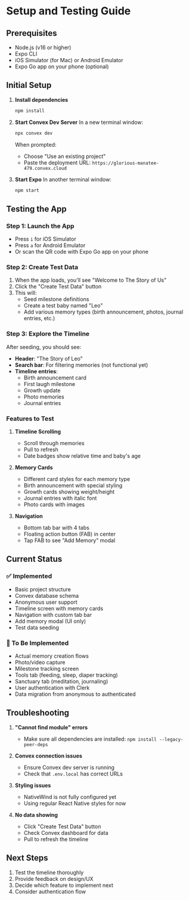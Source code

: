 # Setup and Testing Guide

## Prerequisites
- Node.js (v16 or higher)
- Expo CLI
- iOS Simulator (for Mac) or Android Emulator
- Expo Go app on your phone (optional)

## Initial Setup

1. **Install dependencies**
   ```bash
   npm install
   ```

2. **Start Convex Dev Server**
   In a new terminal window:
   ```bash
   npx convex dev
   ```
   
   When prompted:
   - Choose "Use an existing project"
   - Paste the deployment URL: `https://glorious-manatee-479.convex.cloud`

3. **Start Expo**
   In another terminal window:
   ```bash
   npm start
   ```

## Testing the App

### Step 1: Launch the App
- Press `i` for iOS Simulator
- Press `a` for Android Emulator
- Or scan the QR code with Expo Go app on your phone

### Step 2: Create Test Data
1. When the app loads, you'll see "Welcome to The Story of Us"
2. Click the "Create Test Data" button
3. This will:
   - Seed milestone definitions
   - Create a test baby named "Leo"
   - Add various memory types (birth announcement, photos, journal entries, etc.)

### Step 3: Explore the Timeline
After seeding, you should see:
- **Header**: "The Story of Leo"
- **Search bar**: For filtering memories (not functional yet)
- **Timeline entries**:
  - Birth announcement card
  - First laugh milestone
  - Growth update
  - Photo memories
  - Journal entries

### Features to Test

1. **Timeline Scrolling**
   - Scroll through memories
   - Pull to refresh
   - Date badges show relative time and baby's age

2. **Memory Cards**
   - Different card styles for each memory type
   - Birth announcement with special styling
   - Growth cards showing weight/height
   - Journal entries with italic font
   - Photo cards with images

3. **Navigation**
   - Bottom tab bar with 4 tabs
   - Floating action button (FAB) in center
   - Tap FAB to see "Add Memory" modal

## Current Status

### ✅ Implemented
- Basic project structure
- Convex database schema
- Anonymous user support
- Timeline screen with memory cards
- Navigation with custom tab bar
- Add memory modal (UI only)
- Test data seeding

### 🚧 To Be Implemented
- Actual memory creation flows
- Photo/video capture
- Milestone tracking screen
- Tools tab (feeding, sleep, diaper tracking)
- Sanctuary tab (meditation, journaling)
- User authentication with Clerk
- Data migration from anonymous to authenticated

## Troubleshooting

1. **"Cannot find module" errors**
   - Make sure all dependencies are installed: `npm install --legacy-peer-deps`

2. **Convex connection issues**
   - Ensure Convex dev server is running
   - Check that `.env.local` has correct URLs

3. **Styling issues**
   - NativeWind is not fully configured yet
   - Using regular React Native styles for now

4. **No data showing**
   - Click "Create Test Data" button
   - Check Convex dashboard for data
   - Pull to refresh the timeline

## Next Steps
1. Test the timeline thoroughly
2. Provide feedback on design/UX
3. Decide which feature to implement next
4. Consider authentication flow